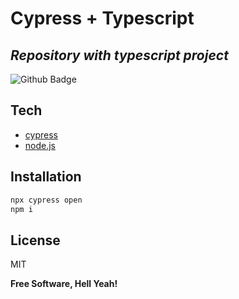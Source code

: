 # Cypress + Typescript
## _Repository with typescript project_

![Github Badge](https://github.com/adriastephanie/cypress-typescript/actionsgit)

## Tech

- [cypress](https://www.cypress.io)
- [node.js](https://nodejs.org/en/)

## Installation

```sh
npx cypress open
npm i
```
## License

MIT

**Free Software, Hell Yeah!**